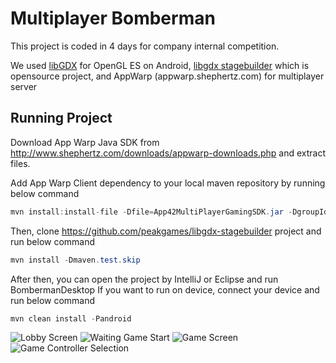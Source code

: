 Multiplayer Bomberman
=========

This project is coded in 4 days for company internal competition.

We used [libGDX](http://libgdx.badlogicgames.com) for OpenGL ES on Android, [libgdx stagebuilder](https://github.com/peakgames/libgdx-stagebuilder) which is opensource project, and AppWarp (appwarp.shephertz.com) for multiplayer server

Running Project
------

Download App Warp Java SDK from http://www.shephertz.com/downloads/appwarp-downloads.php and extract files.

Add App Warp Client dependency to your local maven repository by running below command

```java
mvn install:install-file -Dfile=App42MultiPlayerGamingSDK.jar -DgroupId=com.shephertz.app42.gaming -DartifactId=multiplayer-client -Dversion=1.5.2 -Dpackaging=jar
```

Then, clone https://github.com/peakgames/libgdx-stagebuilder project and run below command

```java
mvn install -Dmaven.test.skip
```

After then, you can open the project by IntelliJ or Eclipse and run BombermanDesktop
If you want to run on device, connect your device and run below command
```java
mvn clean install -Pandroid
```

![Lobby Screen](https://raw.githubusercontent.com/firstthumb/Bomberman/mvn_repo/screenshots/1.png "Lobby Screen")
![Waiting Game Start](https://raw.githubusercontent.com/firstthumb/Bomberman/mvn_repo/screenshots/2.png "Waiting Game Start")
![Game Screen](https://raw.githubusercontent.com/firstthumb/Bomberman/mvn_repo/screenshots/3.png "Game Screen")
![Game Controller Selection](https://raw.githubusercontent.com/firstthumb/Bomberman/mvn_repo/screenshots/4.png "Game Controller Selection")
